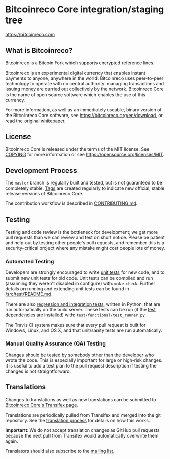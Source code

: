 Bitcoinreco Core integration/staging tree
=====================================

https://bitcoinreco.com

What is Bitcoinreco?
----------------

Bitcoinreco is a Bitcoin Fork which supports encrypted reference lines.

Bitcoinreco is an experimental digital currency that enables instant payments to
anyone, anywhere in the world. Bitcoinreco uses peer-to-peer technology to operate
with no central authority: managing transactions and issuing money are carried
out collectively by the network. Bitcoinreco Core is the name of open source
software which enables the use of this currency.

For more information, as well as an immediately useable, binary version of
the Bitcoinreco Core software, see https://bitcoinreco.org/en/download, or read the
[original whitepaper](https://bitcoinrecocore.org/bitcoinreco.pdf).

License
-------

Bitcoinreco Core is released under the terms of the MIT license. See [COPYING](COPYING) for more
information or see https://opensource.org/licenses/MIT.

Development Process
-------------------

The `master` branch is regularly built and tested, but is not guaranteed to be
completely stable. [Tags](https://github.com/cadkas/bitcoinreco) are created
regularly to indicate new official, stable release versions of Bitcoinreco Core.

The contribution workflow is described in [CONTRIBUTING.md](CONTRIBUTING.md).

Testing
-------

Testing and code review is the bottleneck for development; we get more pull
requests than we can review and test on short notice. Please be patient and help out by testing
other people's pull requests, and remember this is a security-critical project where any mistake might cost people
lots of money.

### Automated Testing

Developers are strongly encouraged to write [unit tests](src/test/README.md) for new code, and to
submit new unit tests for old code. Unit tests can be compiled and run
(assuming they weren't disabled in configure) with: `make check`. Further details on running
and extending unit tests can be found in [/src/test/README.md](/src/test/README.md).

There are also [regression and integration tests](/test), written
in Python, that are run automatically on the build server.
These tests can be run (if the [test dependencies](/test) are installed) with: `test/functional/test_runner.py`

The Travis CI system makes sure that every pull request is built for Windows, Linux, and OS X, and that unit/sanity tests are run automatically.

### Manual Quality Assurance (QA) Testing

Changes should be tested by somebody other than the developer who wrote the
code. This is especially important for large or high-risk changes. It is useful
to add a test plan to the pull request description if testing the changes is
not straightforward.

Translations
------------

Changes to translations as well as new translations can be submitted to
[Bitcoinreco Core's Transifex page](https://www.transifex.com/projects/p/bitcoinreco/).

Translations are periodically pulled from Transifex and merged into the git repository. See the
[translation process](doc/translation_process.md) for details on how this works.

**Important**: We do not accept translation changes as GitHub pull requests because the next
pull from Transifex would automatically overwrite them again.

Translators should also subscribe to the [mailing list](https://groups.google.com/forum/#!forum/bitcoinreco-translators).
